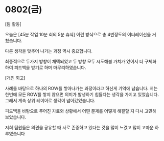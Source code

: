 # 0802(금)

[팀 활동]

오늘은 [45분 작업 10분 회의 5분 휴식] 이런 방식으로 총 4번정도의 이터레이션을 거쳤습니다.

다른 생각을 맞추어 나가는 과정 역시 중요합니다.

최종적으로 두가지 방향이 채택되었고 두 방향 모두 시도해볼 가치가 있어서 더 구체화 하여 피드백을 받기로 하며 마무리하였습니다.

[개인 회고]

사례를 바탕으로 하나의 ROW를 쌓아나가는 과정이라고 하신게 기억에 남습니다. 저는 한번에 모든 ROW를 쌓지 않으면 의미가 발생하기 힘들다는 생각을 가지고 있었습니다. 그래서 계속 상위 레이어로 생각이 넘어갔었습니다.

피드백을 바탕으로 주어진 자료와 상황에서 어떤 문제를 어떻게 해결할 지 다시 고민해보았습니다.

저희 팀원들은 의견을 공유할 때 서로 존중하고 있다는 것을 많이 느겼고 많이 고마운 하루였습니다

